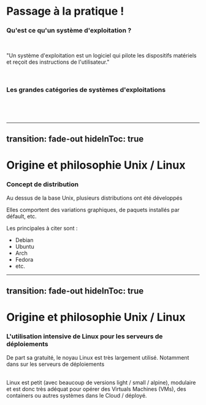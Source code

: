 # Passage à la pratique !
### Qu'est ce qu'un système d'exploitation ?

<br/>
<p v-click class="opacity-90 border-1 border-separate p2">"Un système d'exploitation est un logiciel qui pilote les dispositifs matériels et reçoit des instructions de l'utilisateur."</p>

<div v-click>
<br/>

### Les grandes catégories de systèmes d'exploitations
<br/>

</div>


<div class="flex flex-row justify-between">
<div>
<img
  v-click
  class="w-60 border-rounded rounded-4"
  src="https://www.meilleure-innovation.com/wp-content/uploads/2022/02/linux.png"
  alt=""
/>
</div>
<div>

<img
  v-after
  class="w-60 border-rounded rounded-4"
  src="https://news.microsoft.com/wp-content/uploads/prod/sites/113/2017/05/Windows-10-Logo.png"
  alt=""
/>
</div>
<img
  v-after
  class="w-40 border-rounded rounded-4"
  src="https://cdn-icons-png.flaticon.com/512/2/2235.png"
  alt=""
/>
</div>






<!-- Poser la question oralement, laisser intéragir et puis aller dans l'animation 

Mentionner également Android, OS Iphone, etc.

Enchainer par quelques questions : 
- Qui a déjà utilisé un ordinateur sous Linux ?
- Qui a déjà installé un dual boot ?
-->


---
transition: fade-out
hideInToc: true
---

# Origine et philosophie Unix / Linux
### Concept de distribution 

<p v-click class="opacity-90 border-1 border-separate p2">Au dessus de la base Unix, plusieurs distributions ont été développés</p>

<div v-click>

Elles comportent des variations graphiques, de paquets installés par défault, etc. 

Les principales à citer sont : 

- Debian
- Ubuntu
- Arch
- Fedora
- etc.

</div>

---
transition: fade-out
hideInToc: true
---

# Origine et philosophie Unix / Linux
### L'utilisation intensive de Linux pour les serveurs de déploiements

<p v-click class="opacity-90 border-1 border-separate p2">De part sa gratuité, le noyau Linux est très largement utilisé. Notamment dans sur les serveurs de déploiements</p>

<br/>
Linux est petit (avec beaucoup de versions light / small / alpine), modulaire et est donc très adéquat pour opérer des Virtuals Machines (VMs), des containers ou autres systèmes dans le Cloud / déployé.
<!--
Un serveur de déploiement est quelque chose qui permet de d'alimenter en donnée un site web.
-->

